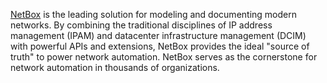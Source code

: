 [NetBox](https://github.com/netbox-community/netbox) is the leading solution for modeling and documenting modern networks. By
combining the traditional disciplines of IP address management (IPAM) and
datacenter infrastructure management (DCIM) with powerful APIs and extensions,
NetBox provides the ideal "source of truth" to power network automation.
NetBox serves as the cornerstone for network automation in thousands of organizations.